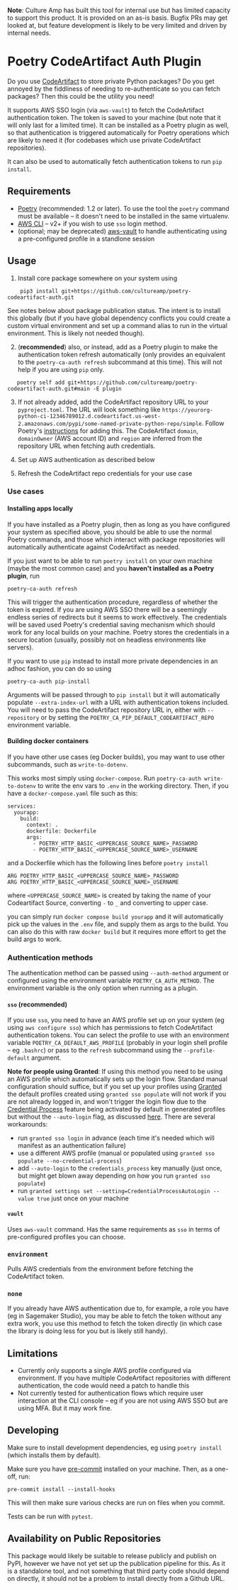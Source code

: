**Note**: Culture Amp has built this tool for internal use but has limited capacity to support this product.
It is provided on an as-is basis. Bugfix PRs may get looked at, but feature development is likely to be very limited
and driven by internal needs.

# Poetry CodeArtifact Auth Plugin

Do you use [CodeArtifact](https://aws.amazon.com/codeartifact/) to store private Python packages? Do you get annoyed by the fiddliness of needing to re-authenticate so you can fetch packages? Then this could be the utility you need!

It supports AWS SSO login (via `aws-vault`) to fetch the CodeArtifact authentication token. The token is saved to your machine (but note that it will only last for a limited time). It can be installed as a Poetry plugin as well, so that authentication is triggered automatically for Poetry operations which are likely to need it (for codebases which use private CodeArtifact repositories).

It can also be used to automatically fetch authentication tokens to run `pip install`.

## Requirements

* [Poetry](https://python-poetry.org) (recommended: 1.2 or later). To use  the tool the `poetry` command must be available – it doesn't need to be installed in the same virtualenv.
* [AWS CLI](https://aws.amazon.com/cli/) – v2+ if you wish to use `sso` login method.
* (optional; may be deprecated) [aws-vault](https://github.com/99designs/aws-vault) to handle authenticating using a pre-configured profile in a standlone session

## Usage

1. Install core package somewhere on your system using

```
    pip3 install git+https://github.com/cultureamp/poetry-codeartifact-auth.git
```
  See notes below about package publication status. The intent is to install this globally (but if you have global dependency conflicts you could create a custom virtual environment and set up a command alias to run in the virtual environment. This is likely not needed though).

2. (**recommended**) also, or instead, add as a Poetry plugin to make the authentication token refresh automatically (only provides an equivalent to the `poetry-ca-auth refresh` subcommand at this time). This will not help if you are using `pip` only.

```
   poetry self add git+https://github.com/cultureamp/poetry-codeartifact-auth.git#main -E plugin
```

3. If not already added, add the CodeArtifact repository URL to your `pyproject.toml`. The URL will look something like `https://yourorg-python-ci-12346789012.d.codeartifact.us-west-2.amazonaws.com/pypi/some-named-private-python-repo/simple`. Follow Poetry's [instructions](https://python-poetry.org/docs/repositories/#secondary-package-sources) for adding this. The CodeArtifact `domain`, `domainOwner` (AWS account ID) and `region` are inferred from the repository URL when fetching auth credentials.

3. Set up AWS authentication as described below

4. Refresh the CodeArtifact repo credentials for your use case

### Use cases

#### Installing apps locally

If you have installed as a Poetry plugin, then as long as you have configured your system as specified above, you should be able to use the normal Poetry commands, and those which interact with package repositories will automatically authenticate against CodeArtifact as needed.

If you just want to be able to run `poetry install` on your own machine (maybe the most common case) and you **haven't installed as a Poetry plugin**, run

```
poetry-ca-auth refresh
```

This will trigger the authentication procedure, regardless of whether the token is expired. If you are using AWS SSO there will be a seemingly endless series of redirects but it seems to work effectively. The credentials will be saved used Poetry's credential saving mechanism which should work for any local builds on your machine. Poetry stores the credentials in a secure location (usually, possibly not on headless environments like servers).

If you want to use `pip` instead to install more private dependencies in an adhoc fashion, you can do so using

```
poetry-ca-auth pip-install
```

Arguments will be passed through to `pip install` but it will automatically populate `--extra-index-url` with a URL with authentication tokens included. You will need to pass the CodeArtifact repository URL in, either with `--repository` or by setting the `POETRY_CA_PIP_DEFAULT_CODEARTIFACT_REPO` environment variable.

#### Building docker containers

If you have other use cases (eg Docker builds), you may want to use other subcommands, such as `write-to-dotenv`.

This works most simply using `docker-compose`.  Run `poetry-ca-auth write-to-dotenv` to write the env vars to `.env` in the working directory.
Then, if you have a `docker-compose.yaml` file such as this:

```
services:
  yourapp:
    build:
      context: .
      dockerfile: Dockerfile
      args:
        - POETRY_HTTP_BASIC_<UPPERCASE_SOURCE_NAME>_PASSWORD
        - POETRY_HTTP_BASIC_<UPPERCASE_SOURCE_NAME>_USERNAME
```

and a Dockerfile which has the following lines before `poetry install`

```
ARG POETRY_HTTP_BASIC_<UPPERCASE_SOURCE_NAME>_PASSWORD
ARG POETRY_HTTP_BASIC_<UPPERCASE_SOURCE_NAME>_USERNAME
```

where `<UPPERCASE_SOURCE_NAME>` is created by taking the name of your Codeartifact Source, converting `-` to `_` and converting to upper case.

you can simply run `docker compose build yourapp` and it will automatically pick up the values in the `.env` file, and supply them as args to the build. You can also do this with raw `docker build` but it requires more effort to get the build args to work.

### Authentication methods

The authentication method can be passed using `--auth-method` argument or configured using the environment variable `POETRY_CA_AUTH_METHOD`. The environment variable is the only option when running as a plugin.

#### `sso` (recommended)

If you use `sso`, you need to have an AWS profile set up on your system (eg using `aws configure sso`) which has permissions to fetch CodeArtifact authentication tokens. You can select the profile to use with an environment variable `POETRY_CA_DEFAULT_AWS_PROFILE` (probably in your login shell profile – eg `.bashrc`) or pass to the `refresh` subcommand using the `--profile-default` argument.

**Note for people using Granted**: If using this method you need to be using an AWS profile which automatically sets up the login flow. Standard manual configuration should suffice, but if you set up your profiles using [Granted](https://www.granted.dev) the default profiles created using `granted sso populate` will not work if you are not already logged in, and won't trigger the login flow due to the [Credential Process](https://docs.commonfate.io/granted/recipes/credential-process) feature being activated by default in generated profiles but without the `--auto-login` flag, as discussed [here](https://github.com/common-fate/granted/issues/683). There are several workarounds:

* run `granted sso login` in advance (each time it's needed which will manifest as an authentication failure)
* use a different AWS profile (manual or populated using `granted sso populate --no-credential-process`)
* add `--auto-login` to the `credentials_process` key manually (just once, but might get blown away depending on how you run `granted sso populate`)
* run `granted settings set --setting=CredentialProcessAutoLogin --value true` just once on your machine 

#### `vault`

Uses `aws-vault` command. Has the same requirements as `sso` in terms of pre-configured profiles you can choose.

### `environment`

Pulls AWS credentials from the environment before fetching the CodeArtifact token.

### `none`

If you already have AWS authentication due to, for example, a role you have (eg in Sagemaker Studio), you may be able to fetch the token without any extra work, you use this method to fetch the token directly (in which case the library is doing less for you but is likely still handy).

## Limitations

* Currently only supports a single AWS profile configured via environment. If you have multiple CodeArtifact repositories with different authentication, the code would need a patch to handle this
* Not currently tested for authentication flows which require user interaction at the CLI console – eg if you are not using AWS SSO but are using MFA. But it may work fine.


## Developing

Make sure to install development dependencies, eg using `poetry install` (which installs them by default).

Make sure you have [pre-commit](https://pre-commit.com) installed on your machine. Then, as a one-off, run:

    pre-commit install --install-hooks

This will then make sure various checks are run on files when you commit.

Tests can be run with `pytest`.


## Availability on Public Repositories

This package would likely be suitable to release publicly and publish on PyPI, however we have not yet set up the publication pipeline for this. As it is a standalone tool, and not something that third party code should depend on directly, it should not be a problem to install directly from a Github URL.

